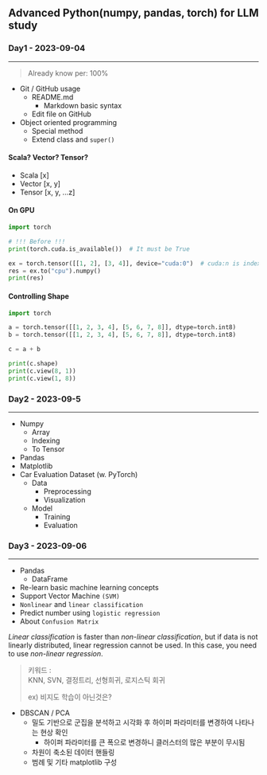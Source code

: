 ## Advanced Python(numpy, pandas, torch) for LLM study

### Day1 - 2023-09-04

---
> Already know per: 100%

- Git / GitHub usage
    - README.md
        - Markdown basic syntax
    - Edit file on GitHub
- Object oriented programming
    - Special method
    - Extend class and `super()`

#### Scala? Vector? Tensor?

- Scala [x]
- Vector [x, y]
- Tensor [x, y, ...z]

#### On GPU

```python
import torch

# !!! Before !!!
print(torch.cuda.is_available())  # It must be True

ex = torch.tensor([[1, 2], [3, 4]], device="cuda:0")  # cuda:n is index of GPU
res = ex.to("cpu").numpy()
print(res)
```

#### Controlling Shape

```python
import torch

a = torch.tensor([[1, 2, 3, 4], [5, 6, 7, 8]], dtype=torch.int8)
b = torch.tensor([[1, 2, 3, 4], [5, 6, 7, 8]], dtype=torch.int8)

c = a + b

print(c.shape)
print(c.view(8, 1))
print(c.view(1, 8))
```

### Day2 - 2023-09-5

---
- Numpy
    - Array
    - Indexing
    - To Tensor
- Pandas
- Matplotlib
- Car Evaluation Dataset (w. PyTorch)
    - Data
        - Preprocessing
        - Visualization
    - Model
        - Training
        - Evaluation

### Day3 - 2023-09-06

---

- Pandas
    - DataFrame
- Re-learn basic machine learning concepts
- Support Vector Machine `(SVM)`
- `Nonlinear` and `linear classification`
- Predict number using `logistic regression`
- About `Confusion Matrix`

*Linear classification* is faster than *non-linear classification*, but if data is not linearly distributed, linear
regression cannot be used.
In this case, you need to use *non-linear regression*.

> 키워드 :  
> KNN, SVN, 결정트리, 선형희귀, 로지스틱 회귀
>
> ex) 비지도 학습이 아닌것은?

- DBSCAN / PCA
    - 밀도 기반으로 군집을 분석하고 시각화 후 하이퍼 파라미터를 변경하여 나타나는 현상 확인
        - 하이퍼 파라미터를 큰 폭으로 변경하니 클러스터의 많은 부분이 무시됨
    - 차원이 축소된 데이터 핸들링
    - 범례 및 기타 matplotlib 구성